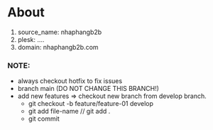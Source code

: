 # About

1.  source_name: nhaphangb2b
2.  plesk: ....
3.  domain: nhaphangb2b.com

### NOTE:

- always checkout hotfix to fix issues
- branch main (DO NOT CHANGE THIS BRANCH!)
- add new features => checkout new branch from develop branch.
  - git checkout -b feature/feature-01 develop
  - git add file-name // git add .
  - git commit

